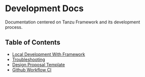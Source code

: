 # Development Docs

Documentation centered on Tanzu Framework and its development process.

## Table of Contents

* [Local Development With Framework](build.md)
* [Troubleshooting](troubleshooting.md)
* [Design Proposal Template](_proposal.md)
* [Github Workflow CI](ci.md)
